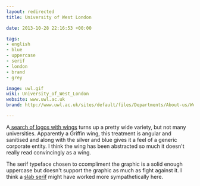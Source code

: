 ```yaml
---
layout: redirected
title: University of West London

date: 2013-10-28 22:16:53 +00:00

tags:
- english
- blue
- uppercase
- serif
- london
- brand
- grey

image: uwl.gif
wiki: University_of_West_London
website: www.uwl.ac.uk
brand: http://www.uwl.ac.uk/sites/default/files/Departments/About-us/Web/PDF/UWL_BrandGuidelines.pdf

---
```


A<a href="https://www.google.co.uk/search?q=logos+with+wings&amp;tbm=isch&amp;tbo=u&amp;source=univ&amp;sa=X&amp;ei=AsNuUvzuA4-o0AXcvIHADw&amp;ved=0CDAQsAQ&amp;biw=1276&amp;bih=739"> search of logos with wings</a> turns up a pretty wide variety, but not many universities. Apparently a Griffin wing, this treatment is angular and sanitised and along with the silver and blue gives it a feel of a generic corporate entity. I think the wing has been abstracted so much it doesn't really read convincingly as a wing.

The serif typeface chosen to ccompliment the graphic is a solid enough uppercase but doesn't support the graphic as much as fight against it. I think a <a href="http://typedia.com/learn/article/slab-serif/">slab serif</a> might have worked more sympathetically here.

